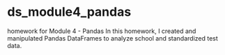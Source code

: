 # ds_module4_pandas
homework for Module 4 - Pandas
In this homework, I created and manipulated Pandas DataFrames to analyze school and standardized test data.